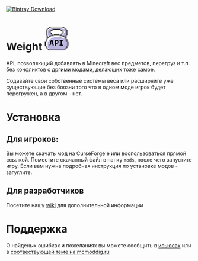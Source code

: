 [![Bintray Download](https://api.bintray.com/packages/rarescrap/minecraft/weight-api/images/download.svg?version=0.4.0_1.7.10) ](https://bintray.com/rarescrap/minecraft/weight-api/0.4.0_1.7.10/link)
# Weight <img src="github_media/logo.png" alt="logo"/>
API, позволяющий добавлять в Minecraft вес предметов, перегруз и т.п. без конфликтов с дргими модами, делающих тоже самое.

Содавайте свои собственные cистемы веса или расширяйте уже существующие без боязни того что в одном моде игрок будет перегружен, а в другом - нет.

# Установка
## Для игроков:
Вы можете скачать мод на CurseForge'е или воспользоваться прямой ссылкой. Поместите скачанный файл в папку `mods`, после чего запустите игру. Если вам нужна подробная инструкция по установке модов - загуглите.

## Для разработчиков
Посетите нашу [wiki](https://github.com/RareScrap/WeightAPI/wiki) для дополнительной информации

# Поддержка
О найденых ошибках и пожеланиях вы можете сообщить в [исьюсах](https://github.com/RareScrap/WeightAPI/issues) или в [соотвествующей теме на mcmoddig.ru](https://forum.mcmodding.ru/resources/weightapi-edinyj-api-dlja-vesovyx-inventarej.164/)
